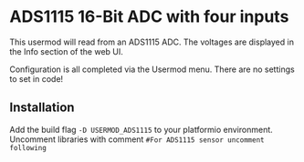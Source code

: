 # ADS1115 16-Bit ADC with four inputs

This usermod will read from an ADS1115 ADC. The voltages are displayed in the Info section of the web UI.

Configuration is all completed via the Usermod menu. There are no settings to set in code!

## Installation 

Add the build flag `-D USERMOD_ADS1115` to your platformio environment.
Uncomment libraries with comment `#For ADS1115 sensor uncomment following`
